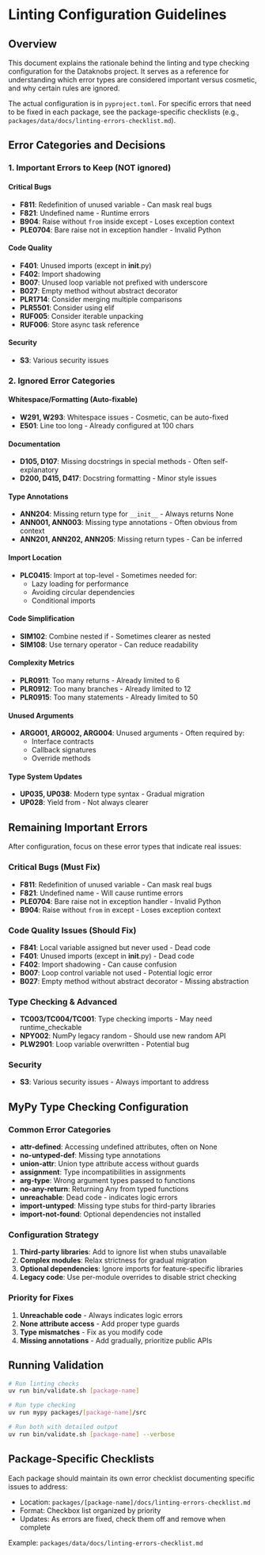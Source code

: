 # Linting Configuration Guidelines

## Overview
This document explains the rationale behind the linting and type checking configuration for the Dataknobs project. It serves as a reference for understanding which error types are considered important versus cosmetic, and why certain rules are ignored.

The actual configuration is in `pyproject.toml`. For specific errors that need to be fixed in each package, see the package-specific checklists (e.g., `packages/data/docs/linting-errors-checklist.md`).

## Error Categories and Decisions

### 1. Important Errors to Keep (NOT ignored)

#### Critical Bugs
- **F811**: Redefinition of unused variable - Can mask real bugs
- **F821**: Undefined name - Runtime errors
- **B904**: Raise without `from` inside except - Loses exception context
- **PLE0704**: Bare raise not in exception handler - Invalid Python

#### Code Quality
- **F401**: Unused imports (except in __init__.py)
- **F402**: Import shadowing
- **B007**: Unused loop variable not prefixed with underscore
- **B027**: Empty method without abstract decorator
- **PLR1714**: Consider merging multiple comparisons
- **PLR5501**: Consider using elif
- **RUF005**: Consider iterable unpacking
- **RUF006**: Store async task reference

#### Security
- **S3**: Various security issues

### 2. Ignored Error Categories

#### Whitespace/Formatting (Auto-fixable)
- **W291, W293**: Whitespace issues - Cosmetic, can be auto-fixed
- **E501**: Line too long - Already configured at 100 chars

#### Documentation
- **D105, D107**: Missing docstrings in special methods - Often self-explanatory
- **D200, D415, D417**: Docstring formatting - Minor style issues

#### Type Annotations
- **ANN204**: Missing return type for `__init__` - Always returns None
- **ANN001, ANN003**: Missing type annotations - Often obvious from context
- **ANN201, ANN202, ANN205**: Missing return types - Can be inferred

#### Import Location
- **PLC0415**: Import at top-level - Sometimes needed for:
  - Lazy loading for performance
  - Avoiding circular dependencies
  - Conditional imports

#### Code Simplification
- **SIM102**: Combine nested if - Sometimes clearer as nested
- **SIM108**: Use ternary operator - Can reduce readability

#### Complexity Metrics
- **PLR0911**: Too many returns - Already limited to 6
- **PLR0912**: Too many branches - Already limited to 12
- **PLR0915**: Too many statements - Already limited to 50

#### Unused Arguments
- **ARG001, ARG002, ARG004**: Unused arguments - Often required by:
  - Interface contracts
  - Callback signatures
  - Override methods

#### Type System Updates
- **UP035, UP038**: Modern type syntax - Gradual migration
- **UP028**: Yield from - Not always clearer

## Remaining Important Errors

After configuration, focus on these error types that indicate real issues:

### Critical Bugs (Must Fix)
- **F811**: Redefinition of unused variable - Can mask real bugs
- **F821**: Undefined name - Will cause runtime errors  
- **PLE0704**: Bare raise not in exception handler - Invalid Python
- **B904**: Raise without `from` in except - Loses exception context

### Code Quality Issues (Should Fix)
- **F841**: Local variable assigned but never used - Dead code
- **F401**: Unused imports (except in __init__.py) - Dead code
- **F402**: Import shadowing - Can cause confusion
- **B007**: Loop control variable not used - Potential logic error
- **B027**: Empty method without abstract decorator - Missing abstraction

### Type Checking & Advanced
- **TC003/TC004/TC001**: Type checking imports - May need runtime_checkable
- **NPY002**: NumPy legacy random - Should use new random API
- **PLW2901**: Loop variable overwritten - Potential bug

### Security
- **S3**: Various security issues - Always important to address

## MyPy Type Checking Configuration

### Common Error Categories
- **attr-defined**: Accessing undefined attributes, often on None
- **no-untyped-def**: Missing type annotations
- **union-attr**: Union type attribute access without guards
- **assignment**: Type incompatibilities in assignments
- **arg-type**: Wrong argument types passed to functions
- **no-any-return**: Returning Any from typed functions
- **unreachable**: Dead code - indicates logic errors
- **import-untyped**: Missing type stubs for third-party libraries
- **import-not-found**: Optional dependencies not installed

### Configuration Strategy
1. **Third-party libraries**: Add to ignore list when stubs unavailable
2. **Complex modules**: Relax strictness for gradual migration
3. **Optional dependencies**: Ignore imports for feature-specific libraries
4. **Legacy code**: Use per-module overrides to disable strict checking

### Priority for Fixes
1. **Unreachable code** - Always indicates logic errors
2. **None attribute access** - Add proper type guards
3. **Type mismatches** - Fix as you modify code
4. **Missing annotations** - Add gradually, prioritize public APIs

## Running Validation

```bash
# Run linting checks
uv run bin/validate.sh [package-name]

# Run type checking
uv run mypy packages/[package-name]/src

# Run both with detailed output
uv run bin/validate.sh [package-name] --verbose
```

## Package-Specific Checklists

Each package should maintain its own error checklist documenting specific issues to address:
- Location: `packages/[package-name]/docs/linting-errors-checklist.md`
- Format: Checkbox list organized by priority
- Updates: As errors are fixed, check them off and remove when complete

Example: `packages/data/docs/linting-errors-checklist.md`
